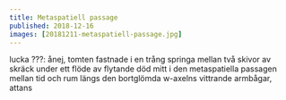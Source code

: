 ```yaml
---
title: Metaspatiell passage
published: 2018-12-16
images: [20181211-metaspatiell-passage.jpg]
---
```


lucka ???: ånej, tomten fastnade i en trång springa mellan två skivor av skräck under ett flöde av flytande död mitt i den metaspatiella passagen mellan tid och rum längs den bortglömda w-axelns vittrande armbågar, attans

